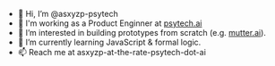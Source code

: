 - 👋 Hi, I’m @asxyzp-psytech
- 💼 I'm working as a Product Enginner at [psytech.ai](https://psytech.ai)
- 👀 I’m interested in building prototypes from scratch (e.g. [mutter.ai](https://mutter.ai)).
- 🌱 I’m currently learning JavaScript & formal logic.
- 📫 Reach me at asxyzp-at-the-rate-psytech-dot-ai

<!---
asxyzp-psytech/asxyzp-psytech is a ✨ special ✨ repository because its `README.md` (this file) appears on your GitHub profile.
You can click the Preview link to take a look at your changes.
--->
